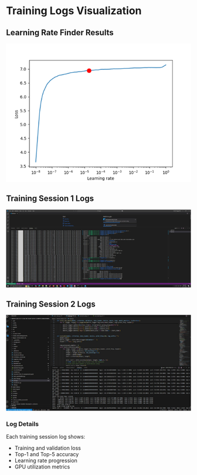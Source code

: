 # Training Logs Visualization

## Learning Rate Finder Results
![LR Finder Plot](images/lr_finder_plot.png)

## Training Session 1 Logs
![Training Session 1 Logs](images/train_session_1_logs.jpg)

## Training Session 2 Logs
![Training Session 2 Logs](images/train_session_2_logs.jpg)

### Log Details
Each training session log shows:
- Training and validation loss
- Top-1 and Top-5 accuracy
- Learning rate progression
- GPU utilization metrics
